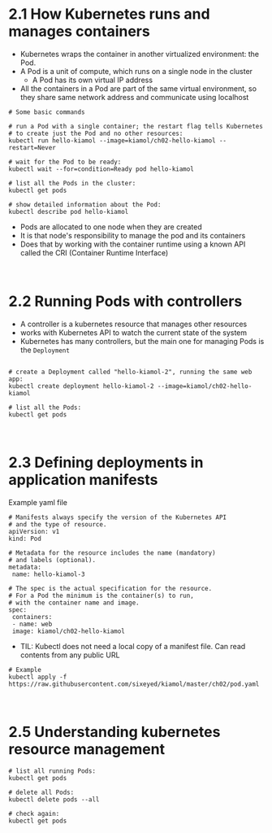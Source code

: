 # 2.1 How Kubernetes runs and manages containers

-   Kubernetes wraps the container in another virtualized environment:
    the Pod.
-   A Pod is a unit of compute, which runs on a single node in the cluster
    -   A Pod has its own virtual IP address
-   All the containers in a Pod are part of the same virtual environment, so they share same network address and communicate using localhost

```
# Some basic commands

# run a Pod with a single container; the restart flag tells Kubernetes
# to create just the Pod and no other resources:
kubectl run hello-kiamol --image=kiamol/ch02-hello-kiamol --restart=Never

# wait for the Pod to be ready:
kubectl wait --for=condition=Ready pod hello-kiamol

# list all the Pods in the cluster:
kubectl get pods

# show detailed information about the Pod:
kubectl describe pod hello-kiamol

```

-   Pods are allocated to one node when they are created
-   It is that node's responsibility to manage the pod and its containers
-   Does that by working with the container runtime using a known API called the CRI (Container Runtime Interface)

<br>

# 2.2 Running Pods with controllers

-   A controller is a kubernetes resource that manages other resources
-   works with Kubernetes API to watch the current state of the system
-   Kubernetes has many controllers, but the main one for managing Pods is the `Deployment`

```

# create a Deployment called "hello-kiamol-2", running the same web app:
kubectl create deployment hello-kiamol-2 --image=kiamol/ch02-hello-kiamol

# list all the Pods:
kubectl get pods

```

<br>

# 2.3 Defining deployments in application manifests

Example yaml file

```
# Manifests always specify the version of the Kubernetes API
# and the type of resource.
apiVersion: v1
kind: Pod

# Metadata for the resource includes the name (mandatory)
# and labels (optional).
metadata:
 name: hello-kiamol-3

# The spec is the actual specification for the resource.
# For a Pod the minimum is the container(s) to run,
# with the container name and image.
spec:
 containers:
 - name: web
 image: kiamol/ch02-hello-kiamol

```

-   TIL: Kubectl does not need a local copy of a manifest file. Can read contents from any public URL

```
# Example
kubectl apply -f https://raw.githubusercontent.com/sixeyed/kiamol/master/ch02/pod.yaml

```

<br>

# 2.5 Understanding kubernetes resource management

```
# list all running Pods:
kubectl get pods

# delete all Pods:
kubectl delete pods --all

# check again:
kubectl get pods

```
